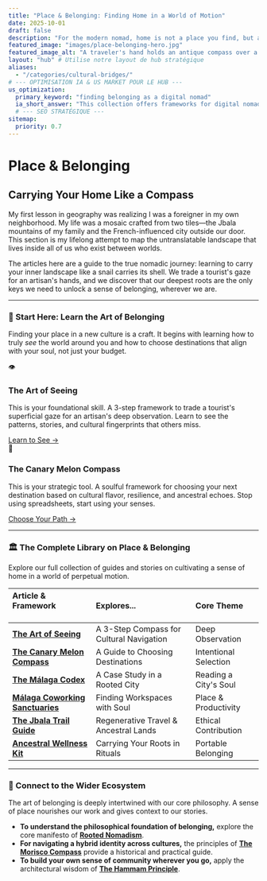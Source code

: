 ```yaml
---
title: "Place & Belonging: Finding Home in a World of Motion"
date: 2025-10-01
draft: false
description: "For the modern nomad, home is not a place you find, but a skill you cultivate. Discover frameworks for navigating new cultures with depth and finding belonging between worlds."
featured_image: "images/place-belonging-hero.jpg"
featured_image_alt: "A traveler's hand holds an antique compass over a map. The needle points not north, but to a glowing, miniature, rooted tree at its center, symbolizing that true direction and belonging are found within."
layout: "hub" # Utilise notre layout de hub stratégique
aliases:
  - "/categories/cultural-bridges/"
# --- OPTIMISATION IA & US MARKET POUR LE HUB ---
us_optimization:
  primary_keyword: "finding belonging as a digital nomad"
  ia_short_answer: "This collection offers frameworks for digital nomads on finding a sense of belonging. It explores how to cultivate 'home' as a skill through deep cultural observation ('The Art of Seeing') and intentional destination selection ('The Canary Melon Compass')."
  # --- SEO STRATÉGIQUE ---
sitemap:
  priority: 0.7
---
```


# Place & Belonging
## Carrying Your Home Like a Compass

My first lesson in geography was realizing I was a foreigner in my own neighborhood. My life was a mosaic crafted from two tiles—the Jbala mountains of my family and the French-influenced city outside our door. This section is my lifelong attempt to map the untranslatable landscape that lives inside all of us who exist between worlds.

The articles here are a guide to the true nomadic journey: learning to carry your inner landscape like a snail carries its shell. We trade a tourist's gaze for an artisan's hands, and we discover that our deepest roots are the only keys we need to unlock a sense of belonging, wherever we are.

---

### 🧭 Start Here: Learn the Art of Belonging

Finding your place in a new culture is a craft. It begins with learning how to truly *see* the world around you and how to choose destinations that align with your soul, not just your budget.

<div class="framework-grid-highlight">
  <div class="framework-card-highlight">
    <div class="card-icon">👁️</div>
    <h3>The Art of Seeing</h3>
    <p>This is your foundational skill. A 3-step framework to trade a tourist's superficial gaze for an artisan's deep observation. Learn to see the patterns, stories, and cultural fingerprints that others miss.</p>
    <a href="/place-belonging/art-of-seeing/" class="btn-primary">Learn to See &rarr;</a>
  </div>
  <div class="framework-card-highlight">
    <div class="card-icon">🍈</div>
    <h3>The Canary Melon Compass</h3>
    <p>This is your strategic tool. A soulful framework for choosing your next destination based on cultural flavor, resilience, and ancestral echoes. Stop using spreadsheets, start using your senses.</p>
    <a href="/place-belonging/canary-melon-compass/" class="btn-secondary">Choose Your Path &rarr;</a>
  </div>
</div>

---

### 🏛️ The Complete Library on Place & Belonging

Explore our full collection of guides and stories on cultivating a sense of home in a world of perpetual motion.

| Article & Framework &nbsp; &nbsp; &nbsp; &nbsp; &nbsp; &nbsp; &nbsp; &nbsp; | Explores... | Core Theme |
|:---|:---|:---|
| **[The Art of Seeing](/place-belonging/art-of-seeing/)** | A 3-Step Compass for Cultural Navigation | Deep Observation |
| **[The Canary Melon Compass](/place-belonging/canary-melon-compass/)** | A Guide to Choosing Destinations | Intentional Selection |
| **[The Málaga Codex](/malaga-codex/)** | A Case Study in a Rooted City | Reading a City's Soul |
| **[Málaga Coworking Sanctuaries](/place-belonging/malaga-coworking-sanctuaries/)** | Finding Workspaces with Soul | Place & Productivity |
| **[The Jbala Trail Guide](/place-belonging/jbala-trail-guide/)** | Regenerative Travel & Ancestral Lands | Ethical Contribution |
| **[Ancestral Wellness Kit](/place-belonging/ancestral-wellness-kit/)** | Carrying Your Roots in Rituals | Portable Belonging |

---

### 🔗 Connect to the Wider Ecosystem

The art of belonging is deeply intertwined with our core philosophy. A sense of place nourishes our work and gives context to our stories.

- **To understand the philosophical foundation of belonging,** explore the core manifesto of **[Rooted Nomadism](/stories-wisdom/rooted-nomadism-philosophy/)**.
- **For navigating a hybrid identity across cultures,** the principles of **[The Morisco Compass](/stories-wisdom/morisco-compass/)** provide a historical and practical guide.
- **To build your own sense of community wherever you go,** apply the architectural wisdom of **[The Hammam Principle](/work-productivity/hammam-principle-community/)**.